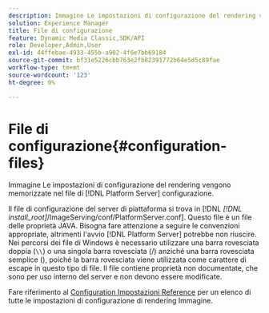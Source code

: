 ```yaml
---
description: Immagine Le impostazioni di configurazione del rendering vengono memorizzate nel file di [!DNL Platform Server] configurazione.
solution: Experience Manager
title: File di configurazione
feature: Dynamic Media Classic,SDK/API
role: Developer,Admin,User
exl-id: 44ffebae-4933-455b-a902-4f6e7bb69184
source-git-commit: bf31e5226cbb763e2fb82391772b64e5d5c89fae
workflow-type: tm+mt
source-wordcount: '123'
ht-degree: 0%

---
```


# File di configurazione{#configuration-files}

Immagine Le impostazioni di configurazione del rendering vengono memorizzate nel file di [!DNL Platform Server] configurazione.

Il file di configurazione del server di piattaforma si trova in [!DNL *[!DNL install_root]*/ImageServing/conf/PlatformServer.conf]. Questo file è un file delle proprietà JAVA. Bisogna fare attenzione a seguire le convenzioni appropriate, altrimenti l&#39;avvio [!DNL Platform Server] potrebbe non riuscire. Nei percorsi dei file di Windows è necessario utilizzare una barra rovesciata doppia (`\\`) o una singola barra rovesciata (/) anziché una barra rovesciata semplice (\), poiché la barra rovesciata viene utilizzata come carattere di escape in questo tipo di file. Il file contiene proprietà non documentate, che sono per uso interno del server e non devono essere modificate.

Fare riferimento al [Configuration Impostazioni Reference](../../../../../ir-api/server-admin/image-rendering-api-ref/c-ir-server-administration/c-ir-configuration-settings-reference/c-ir-configuration-settings-reference.md#concept-6947a512d4c94e9fb8a71b80243fee81) per un elenco di tutte le impostazioni di configurazione di rendering Immagine.
